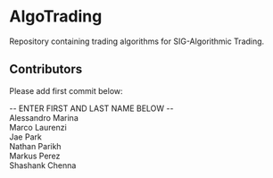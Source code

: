 # AlgoTrading
Repository containing trading algorithms for SIG-Algorithmic Trading.

## Contributors
Please add first commit below:

-- ENTER FIRST AND LAST NAME BELOW -- \
Alessandro Marina \
Marco Laurenzi \
Jae Park \
Nathan Parikh \
Markus Perez \
Shashank Chenna